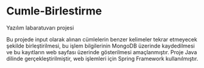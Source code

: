 # Cumle-Birlestirme
Yazılım labaratuvarı projesi

Bu projede input olarak alınan cümlelerin benzer kelimeler tekrar etmeyecek şekilde birleştirilmesi, bu işlem bilgilerinin MongoDB üzerinde kaydedilmesi ve bu kayıtların web sayfası üzerinde gösterilmesi amaçlanmıştır.
Proje Java dilinde gerçekleştirilmiştir, web işlemleri için Spring Framework kullanılmıştır.
